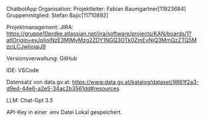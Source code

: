 ChatbotApp
Organisation: Projektleiter: Fabian Baumgartner[11923684] Gruppenmitglied: Stefan Bajic[11710892]

Projektmanagement: JIRA: https://gruppe10prdke.atlassian.net/jira/software/projects/KAN/boards/1?atlOrigin=eyJpIjoiNzE3MjMyMzg2ZDY1NGQ3OTk0ZmEyNjQ3MmQzZTQ5MzciLCJwIjoiaiJ9

Versionsverwaltung: GitHub

IDE: VSCode

Datensatz von data.gv.at: https://www.data.gv.at/katalog/dataset/9861f2a3-d9ed-44e6-a2e5-34ac2b3561dd#resources

LLM: Chat-Gpt 3.5

API-Key in einer .env Datei Lokal gespeichert.
